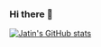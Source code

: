 ### Hi there 👋
[![Jatin's GitHub stats](https://github-readme-stats.vercel.app/api?username=jatinmuley)](https://github.com/jatinmuley/github-readme-stats)





